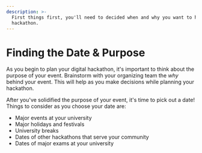 ```yaml
---
description: >-
  First things first, you'll need to decided when and why you want to host a
  hackathon.
---
```


# Finding the Date & Purpose

As you begin to plan your digital hackathon, it's important to think about the purpose of your event. Brainstorm with your organizing team the _why_ behind your event. This will help as you make decisions while planning your hackathon. 

After you've solidified the purpose of your event, it's time to pick out a date! Things to consider as you choose your date are: 

* Major events at your university 
* Major holidays and festivals 
* University breaks 
* Dates of other hackathons that serve your community 
* Dates of major exams at your university  



